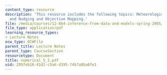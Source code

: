 ```yaml
---
content_type: resource
description: 'This resource includes the following topics: Meteorological Assimilation,
  and Nudging and Objective Mapping.'
file: /media/courses/12-864-inference-from-data-and-models-spring-2005/295feb1641d2c5a6d39574b7a8ba6fe1_numerical_5_2.pdf
file_type: application/pdf
learning_resource_types:
- Lecture Notes
ocw_type: OCWFile
parent_title: Lecture Notes
parent_type: CourseSection
resourcetype: Document
title: numerical_5_2.pdf
uid: 295feb16-41d2-c5a6-d395-74b7a8ba6fe1
---
```

